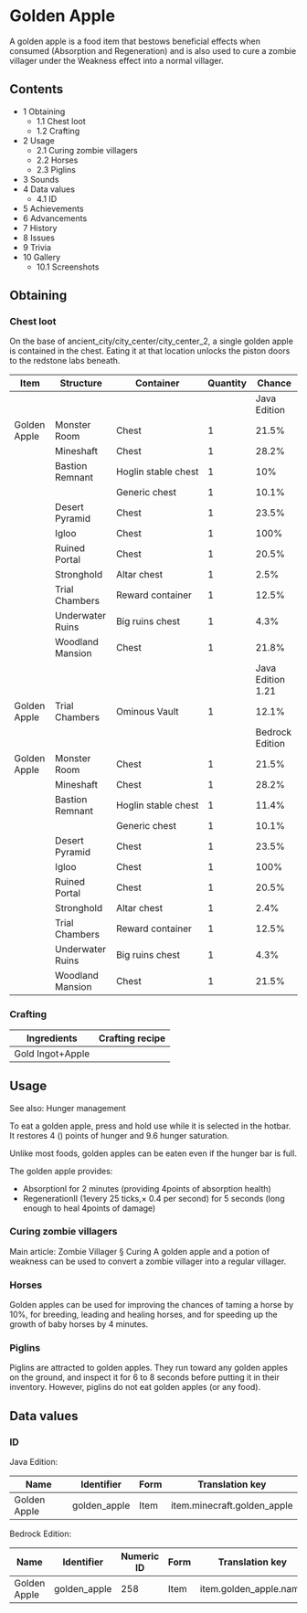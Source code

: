# Golden Apple
A golden apple is a food item that bestows beneficial effects when consumed (Absorption and Regeneration) and is also used to cure a zombie villager under the Weakness effect into a normal villager.

## Contents
- 1 Obtaining
	- 1.1 Chest loot
	- 1.2 Crafting
- 2 Usage
	- 2.1 Curing zombie villagers
	- 2.2 Horses
	- 2.3 Piglins
- 3 Sounds
- 4 Data values
	- 4.1 ID
- 5 Achievements
- 6 Advancements
- 7 History
- 8 Issues
- 9 Trivia
- 10 Gallery
	- 10.1 Screenshots

## Obtaining
### Chest loot
On the base of ancient_city/city_center/city_center_2, a single golden apple is contained in the chest. Eating it at that location unlocks the piston doors to the redstone labs beneath.

| Item         | Structure        | Container           | Quantity | Chance            |
|--------------|------------------|---------------------|----------|-------------------|
|              |                  |                     |          | Java Edition      |
| Golden Apple | Monster Room     | Chest               | 1        | 21.5%             |
|              | Mineshaft        | Chest               | 1        | 28.2%             |
|              | Bastion Remnant  | Hoglin stable chest | 1        | 10%               |
|              |                  | Generic chest       | 1        | 10.1%             |
|              | Desert Pyramid   | Chest               | 1        | 23.5%             |
|              | Igloo            | Chest               | 1        | 100%              |
|              | Ruined Portal    | Chest               | 1        | 20.5%             |
|              | Stronghold       | Altar chest         | 1        | 2.5%              |
|              | Trial Chambers   | Reward container    | 1        | 12.5%             |
|              | Underwater Ruins | Big ruins chest     | 1        | 4.3%              |
|              | Woodland Mansion | Chest               | 1        | 21.8%             |
|              |                  |                     |          | Java Edition 1.21 |
| Golden Apple | Trial Chambers   | Ominous Vault       | 1        | 12.1%             |
|              |                  |                     |          | Bedrock Edition   |
| Golden Apple | Monster Room     | Chest               | 1        | 21.5%             |
|              | Mineshaft        | Chest               | 1        | 28.2%             |
|              | Bastion Remnant  | Hoglin stable chest | 1        | 11.4%             |
|              |                  | Generic chest       | 1        | 10.1%             |
|              | Desert Pyramid   | Chest               | 1        | 23.5%             |
|              | Igloo            | Chest               | 1        | 100%              |
|              | Ruined Portal    | Chest               | 1        | 20.5%             |
|              | Stronghold       | Altar chest         | 1        | 2.4%              |
|              | Trial Chambers   | Reward container    | 1        | 12.5%             |
|              | Underwater Ruins | Big ruins chest     | 1        | 4.3%              |
|              | Woodland Mansion | Chest               | 1        | 21.5%             |

### Crafting
| Ingredients      | Crafting recipe |
|------------------|-----------------|
| Gold Ingot+Apple |                 |

## Usage
See also: Hunger management

To eat a golden apple, press and hold use while it is selected in the hotbar. It restores 4 () points of hunger and 9.6 hunger saturation.

Unlike most foods, golden apples can be eaten even if the hunger bar is full.

The golden apple provides: 

- AbsorptionI for 2 minutes (providing 4points of absorption health)
- RegenerationII (1every 25 ticks,× 0.4 per second) for 5 seconds (long enough to heal 4points of damage)

### Curing zombie villagers
Main article: Zombie Villager § Curing
A golden apple and a potion of weakness can be used to convert a zombie villager into a regular villager.

### Horses
Golden apples can be used for improving the chances of taming a horse by 10%, for breeding, leading and healing horses, and for speeding up the growth of baby horses by 4 minutes.

### Piglins
Piglins are attracted to golden apples. They run toward any golden apples on the ground, and inspect it for 6 to 8 seconds before putting it in their inventory. However, piglins do not eat golden apples (or any food).

## Data values
### ID
Java Edition:

| Name         | Identifier   | Form | Translation key             |
|--------------|--------------|------|-----------------------------|
| Golden Apple | golden_apple | Item | item.minecraft.golden_apple |

Bedrock Edition:

| Name         | Identifier   | Numeric ID | Form | Translation key        |
|--------------|--------------|------------|------|------------------------|
| Golden Apple | golden_apple | 258        | Item | item.golden_apple.name |


